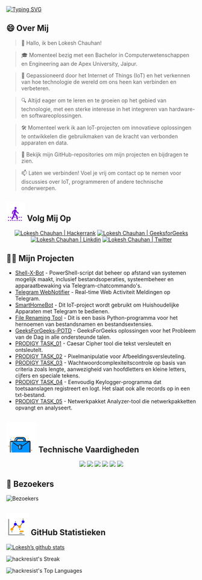 [![Typing SVG](https://readme-typing-svg.demolab.com?font=Fira+Code&weight=800&size=22&pause=1000&center=true&vCenter=true&width=835&lines=%F0%9F%91%8BHallo+bezoekers.+Welkom+hier!%F0%9F%91%8B;%F0%9F%9A%80+Laten+we+samen+grootse+dingen+cre%C3%ABren!+%F0%9F%9A%80;%E2%9C%A8+In+de+wereld+van+technologie+en+daarbuiten.+%E2%9C%A8)](https://git.io/typing-svg)

## 😄 Over Mij
> 👋 Hallo, ik ben Lokesh Chauhan!

> 🎓 Momenteel bezig met een Bachelor in Computerwetenschappen en Engineering aan de Apex University, Jaipur.

> 🌟 Gepassioneerd door het Internet of Things (IoT) en het verkennen van hoe technologie de wereld om ons heen kan verbinden en verbeteren.

> 🔍 Altijd eager om te leren en te groeien op het gebied van technologie, met een sterke interesse in het integreren van hardware- en softwareoplossingen.

> 🛠 Momenteel werk ik aan IoT-projecten om innovatieve oplossingen te ontwikkelen die gebruikmaken van de kracht van verbonden apparaten en data.

> 🔭 Bekijk mijn GitHub-repositories om mijn projecten en bijdragen te zien.

> 📫 Laten we verbinden! Voel je vrij om contact op te nemen voor discussies over IoT, programmeren of andere technische onderwerpen.
<!--
<p align="center">
  <a href="https://www.linkedin.com/in/lokeshchauhanapex/"><img src="https://img.shields.io/badge/Linkedin-10000?style=plastic&logo=LinkedIn&logoColor=FFFFFF&labelColor=2A79D7&color=2A79D7" alt="Lokesh Chauhan  | Linkdin"/></a>
  -->
  
## ![Volg Mij](/icon/follow.svg) Volg Mij Op
<p>
<p align="center">
    <a href="https://www.hackerrank.com/profile/lokeshchauhan"><img src="https://img.shields.io/badge/Hackerrank-100000?style=plastic&logo=hackerrank&logoColor=FFFFFF&labelColor=42BA3D&color=0EA608" alt="Lokesh Chauhan | Hackerrank"/></a>
    <a href="https://auth.geeksforgeeks.org/user/lokeshchauhan"><img src="https://img.shields.io/badge/GeeksforGeeks-100000?style=plastic&logo=geeksforgeeks&logoColor=FFFFFF&labelColor=42BA3D&color=23891F" alt="Lokesh Chauhan | GeeksforGeeks"/></a>
  <a href="https://www.linkedin.com/in/lokeshchauhanapex/"><img src="https://img.shields.io/badge/Linkedin-10000?style=plastic&logo=LinkedIn&logoColor=FFFFFF&labelColor=2A79D7&color=2A79D7" alt="Lokesh Chauhan  | Linkdin"/></a>
   </a>
<a href="https://x.com/Hackresist"><img src="https://img.shields.io/badge/Twitter-100000?style=plastic&logo=x&logoColor=ffffff&labelColor=000000&color=0e1525" alt="Lokesh Chauhan | Twitter"/>
    </a>
    
</p>

## 👨‍💻 Mijn Projecten
* [Shell-X-Bot](https://github.com/HackResist/Shell-X-bot) - PowerShell-script dat beheer op afstand van systemen mogelijk maakt, inclusief bestandsoperaties, systeembeheer en apparaatbewaking via Telegram-chatcommando's.
* [Telegram WebNotifier](https://github.com/HackResist/Telegram_WebNotifier) - Real-time Web Activiteit Meldingen op Telegram.
* [SmartHomeBot](https://github.com/HackResist/SmartHomeBot) - Dit IoT-project wordt gebruikt om Huishoudelijke Apparaten met Telegram te bedienen.
* [File Renaming Tool](https://github.com/HackResist/File-Renaming-Tool) - Dit is een basis Python-programma voor het hernoemen van bestandsnamen en bestandsextensies.
* [GeeksForGeeks-POTD](https://github.com/HackResist/GeeksForGeeks-POTD) - GeeksForGeeks oplossingen voor het Probleem van de Dag in alle ondersteunde talen.
* [PRODIGY TASK_01](https://github.com/HackResist/PRODIGY_CS_01) - Caesar Cipher tool die tekst versleutelt en ontsleutelt.
* [PRODIGY TASK_02](https://github.com/HackResist/PRODIGY_CS_02) - Pixelmanipulatie voor Afbeeldingsversleuteling.
* [PRODIGY TASK_03](https://github.com/HackResist/PRODIGY_CS_03) - Wachtwoordcomplexiteitscontrole op basis van criteria zoals lengte, aanwezigheid van hoofdletters en kleine letters, cijfers en speciale tekens.
* [PRODIGY TASK_04](https://github.com/HackResist/PRODIGY_CS_04) - Eenvoudig Keylogger-programma dat toetsaanslagen registreert en logt. Het slaat ook alle records op in een txt-bestand.
* [PRODIGY TASK_05](https://github.com/HackResist/PRODIGY_CS_05) - Netwerkpakket Analyzer-tool die netwerkpakketten opvangt en analyseert.

## ![Technische Vaardigheden](/icon/Skill.svg) Technische Vaardigheden
<p align="center">
  <a href="https://www.open-std.org/JTC1/SC22/WG14/">
    <img src="https://skillicons.dev/icons?i=c" /></a>
 <a href=https://www.oracle.com/java/">
    <img src="https://skillicons.dev/icons?i=java" /></a>
 <a href="https://isocpp.org/">
    <img src="https://skillicons.dev/icons?i=cpp" /></a>
<a href="https://www.python.org/">
    <img src="https://skillicons.dev/icons?i=py" /></a>
<a href="https://www.gnu.org/software/bash/">
    <img src="https://skillicons.dev/icons?i=bash" /></a>
  <a href="https://ecma-international.org/publications-and-standards/standards/ecma-262/">
    <img src="https://skillicons.dev/icons?i=js" /></a>
</p>

## 👀 Bezoekers
![Bezoekers](https://moe-counter.glitch.me/get/@HackResist?theme=rule34)

## ![Github Statistieken](/icon/graph.svg) GitHub Statistieken 
[![Lokesh’s github stats](https://github-readme-stats.vercel.app/api?username=HackResist&show_icons=true&theme=dark&count_private=true)](https://github.com/HackResist)

 ![hackresist's Streak](https://github-readme-streak-stats.herokuapp.com/?user=hackresist&theme=cobalt&hide_border=false)

  ![hackresist's Top Languages](https://github-readme-stats.vercel.app/api/top-langs/?username=hackresist&theme=cobalt&show_icons=true&hide_border=false&layout=compact)
